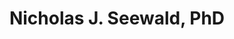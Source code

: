 ---
title: Nicholas J. Seewald, PhD
type: landing

sections:
  - block: about.biography
    id: bio
    content:
      title: Hi, I'm Nick.
      username: admin

  - block: collection
    id: pubs
    content:
      title: Featured Publications
      subtitle: ''
      # Choose how many pages you would like to display (0 = all pages)
      count: 2
      # Filter on criteria
      filters:
        # The folders to display content from
        folders:
          - publication
        author: ""
        category: ""
        tag: ""
        publication_type: ""
        featured_only: true
        exclude_featured: false
        exclude_future: true
        exclude_past: false
      # Choose how many pages you would like to offset by
      # Useful if you wish to show the first item in the Featured widget
      offset: 0
      # Field to sort by, such as Date or Title
      sort_by: 'Date'
      sort_ascending: false
    design:
      # Choose a listing view
      view: compact
      # Choose single or dual column layout
      columns: '2'

  - block: collection
    id: talks
    content:
      title: Recent & Upcoming Talks
      subtitle: ''
      # Choose how many pages you would like to display (0 = all pages)
      count: 2
      # Filter on criteria
      filters:
        # The folders to display content from
        folders:
          - event
        author: ""
        category: ""
        tag: ""
        publication_type: ""
        featured_only: false
        exclude_featured: false
        exclude_future: true
        exclude_past: false
      # Choose how many pages you would like to offset by
      # Useful if you wish to show the first item in the Featured widget
      offset: 0
      # Field to sort by, such as Date or Title
      sort_by: 'Date'
      sort_ascending: false
    design:
      # Choose a listing view
      view: compact
      # Choose single or dual column layout
      columns: '2'


  - block: portfolio
    id: software
    content:
      title: Software
      subtitle: 
      filters:
        # Folders to display content from
        folders:
          - project
        # Only show content with these tags
        tags: [software]
        # Exclude content with these tags
        exclude_tags: []
        # Which Hugo page kinds to show (https://gohugo.io/templates/section-templates/#page-kinds)
        kinds:
          - page
      # Field to sort by, such as Date or Title
      sort_by: 'Date'
      sort_ascending: false
    design:
      # See Page Builder docs for all section customization options.
      # Choose how many columns the section has. Valid values: '1' or '2'.
      columns: '2'
      # Choose a listing view
      view: showcase
      # For Showcase view, flip alternate rows?
      flip_alt_rows: false

  - block: contact
    id: contact
    content:
      title: Contact
      text: ''
      autolink: false
      form:
        provider: netlify
        netlify:
          captcha: true
      email: 'See my CV or use the form.'
      address:
        street: 624 Blockley Hall, 423 Guardian Drive
        city: Philadelphia
        region: PA
        postcode: "19104"
        country: United States
        country_code: 1
      coordinates:
        latitude: "39.94862488310947"
        longitude: "-75.19739135929261"
    design:
      columns: "2"
---